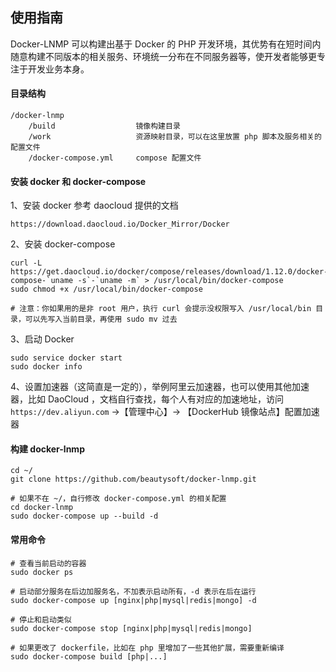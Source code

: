 ## 使用指南

Docker-LNMP 可以构建出基于 Docker 的 PHP 开发环境，其优势有在短时间内随意构建不同版本的相关服务、环境统一分布在不同服务器等，使开发者能够更专注于开发业务本身。

#### 目录结构

    /docker-lnmp
        /build                  镜像构建目录
        /work                   资源映射目录，可以在这里放置 php 脚本及服务相关的配置文件
        /docker-compose.yml     compose 配置文件

#### 安装 docker 和 docker-compose

1、安装 docker 参考 daocloud 提供的文档
    
    https://download.daocloud.io/Docker_Mirror/Docker

2、安装 docker-compose

    curl -L https://get.daocloud.io/docker/compose/releases/download/1.12.0/docker-compose-`uname -s`-`uname -m` > /usr/local/bin/docker-compose
    sudo chmod +x /usr/local/bin/docker-compose

    # 注意：你如果用的是非 root 用户，执行 curl 会提示没权限写入 /usr/local/bin 目录，可以先写入当前目录，再使用 sudo mv 过去  

3、启动 Docker

    sudo service docker start
    sudo docker info    

4、设置加速器（这简直是一定的），举例阿里云加速器，也可以使用其他加速器，比如 DaoCloud ，文档自行查找，每个人有对应的加速地址，访问 `https://dev.aliyun.com` ->【管理中心】-> 【DockerHub 镜像站点】配置加速器

#### 构建 docker-lnmp

    cd ~/
    git clone https://github.com/beautysoft/docker-lnmp.git

    # 如果不在 ~/，自行修改 docker-compose.yml 的相关配置
    cd docker-lnmp
    sudo docker-compose up --build -d

#### 常用命令

    # 查看当前启动的容器
    sudo docker ps
    
    # 启动部分服务在后边加服务名，不加表示启动所有，-d 表示在后在运行
    sudo docker-compose up [nginx|php|mysql|redis|mongo] -d
    
    # 停止和启动类似
    sudo docker-compose stop [nginx|php|mysql|redis|mongo]
    
    # 如果更改了 dockerfile，比如在 php 里增加了一些其他扩展，需要重新编译
    sudo docker-compose build [php|...]
